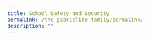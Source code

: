 ```yaml
---
title: School Safety and Security
permalink: /the-gabrielite-family/permalink/
description: ""
---
```


